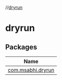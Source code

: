 //[dryrun](index.md)



# dryrun  


## Packages  
  
|  Name | 
|---|
| <a name="com.msabhi.dryrun////PointingToDeclaration/"></a>[com.msabhi.dryrun](dryrun/com.msabhi.dryrun/index.md)|

